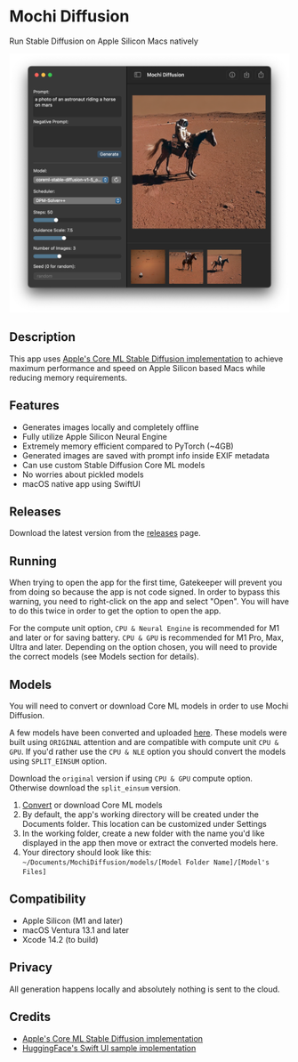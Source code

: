 #  Mochi Diffusion

Run Stable Diffusion on Apple Silicon Macs natively

![Screenshot](.github/images/screenshot.png)

## Description

This app uses [Apple's Core ML Stable Diffusion implementation](https://github.com/apple/ml-stable-diffusion) to achieve maximum performance and speed on Apple Silicon based Macs while reducing memory requirements.

## Features

- Generates images locally and completely offline
- Fully utilize Apple Silicon Neural Engine
- Extremely memory efficient compared to PyTorch (~4GB)
- Generated images are saved with prompt info inside EXIF metadata
- Can use custom Stable Diffusion Core ML models
- No worries about pickled models
- macOS native app using SwiftUI

## Releases

Download the latest version from the [releases](https://github.com/godly-devotion/mochi-diffusion/releases) page.

## Running

When trying to open the app for the first time, Gatekeeper will prevent you from doing so because the app is not code signed. In order to bypass this warning, you need to right-click on the app and select "Open". You will have to do this twice in order to get the option to open the app.

For the compute unit option, `CPU & Neural Engine` is recommended for M1 and later or for saving battery. `CPU & GPU` is recommended for M1 Pro, Max, Ultra and later. Depending on the option chosen, you will need to provide the correct models (see Models section for details).

## Models

You will need to convert or download Core ML models in order to use Mochi Diffusion.

A few models have been converted and uploaded [here](https://huggingface.co/godly-devotion/apple-coreml-models/tree/main). These models were built using `ORIGINAL` attention and are compatible with compute unit `CPU & GPU`. If you'd rather use the `CPU & NLE` option you should convert the models using `SPLIT_EINSUM` option.

Download the `original` version if using `CPU & GPU` compute option. Otherwise download the `split_einsum` version.

1. [Convert](https://github.com/apple/ml-stable-diffusion#-converting-models-to-core-ml) or download Core ML models
2. By default, the app's working directory will be created under the Documents folder. This location can be customized under Settings
3. In the working folder, create a new folder with the name you'd like displayed in the app then move or extract the converted models here.
4. Your directory should look like this: `~/Documents/MochiDiffusion/models/[Model Folder Name]/[Model's Files]`

## Compatibility

- Apple Silicon (M1 and later)
- macOS Ventura 13.1 and later
- Xcode 14.2 (to build)

## Privacy

All generation happens locally and absolutely nothing is sent to the cloud.

## Credits

- [Apple's Core ML Stable Diffusion implementation](https://github.com/apple/ml-stable-diffusion)
- [HuggingFace's Swift UI sample implementation](https://github.com/huggingface/swift-coreml-diffusers)
